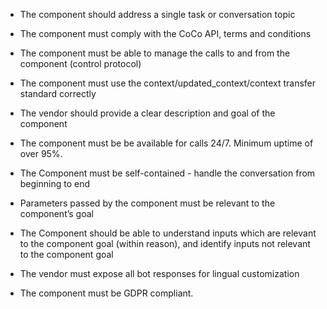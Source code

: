 * The component should address a single task or conversation topic
* The component must comply with the CoCo API, terms and conditions  

* The component must be able to manage the calls to and from the component (control protocol) 
* The component must use the context/updated_context/context transfer standard correctly

* The vendor should provide a clear description and goal of the component
* The component must be be available for calls 24/7. Minimum uptime of over 95%.
* The Component must be self-contained - handle the conversation from beginning to end
* Parameters passed by the component must be relevant to the component’s goal
* The Component should be able to understand inputs which are relevant to the component goal (within reason), and identify inputs not relevant to the component goal
* The vendor must expose all bot responses for lingual customization
* The component must be GDPR compliant.
